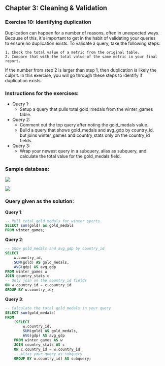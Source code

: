 ## Chapter 3: Cleaning & Validation
### Exercise 10: Identifying duplication
Duplication can happen for a number of reasons, often in unexpected ways. Because of this, it's important to get in the habit of validating your queries to ensure no duplication exists. To validate a query, take the following steps:

    1. Check the total value of a metric from the original table.
    2. Compare that with the total value of the same metric in your final report.

If the number from step 2 is larger than step 1, then duplication is likely the culprit. In this exercise, you will go through these steps to identify if duplication exists.

### Instructions for the exercises: 
- Query 1: 
    - Setup a query that pulls total gold_medals from the winter_games table.
- Query 2:
    - Comment out the top query after noting the gold_medals value.
    - Build a query that shows gold_medals and avg_gdp by country_id, but joins winter_games and country_stats only on the country_id fields.
- Query 3:
    - Wrap your newest query in a subquery, alias as subquery, and calculate the total value for the gold_medals field.

### Sample database:

![](https://camo.githubusercontent.com/32fc2a344bed1bb34e3910afd4cc85d00a2f9987/68747470733a2f2f692e6962622e636f2f704b7a4e3939702f436170747572652d332e706e67)

![](https://camo.githubusercontent.com/bc312c3142ed9abaeda617b00c4aac10382906ce/68747470733a2f2f692e6962622e636f2f564e534e7146462f436170747572652d352e706e67)

### Query given as the solution: 
**Query 1**:
```sql
-- Pull total gold_medals for winter sports
SELECT sum(gold) as gold_medals
FROM winter_games;
```
**Query 2**:
```sql
-- Show gold_medals and avg_gdp by country_id
SELECT 
	w.country_id, 
    SUM(gold) AS gold_medals, 
    AVG(gdp) AS avg_gdp
FROM winter_games w
JOIN country_stats c
-- Only join on the country_id fields
ON w.country_id = c.country_id
GROUP BY w.country_id;
```
**Query 3**: 
```sql
-- Calculate the total gold_medals in your query
SELECT sum(gold_medals)
FROM
	(SELECT 
        w.country_id, 
     	SUM(gold) AS gold_medals, 
        AVG(gdp) AS avg_gdp
    FROM winter_games AS w
    JOIN country_stats AS c
    ON c.country_id = w.country_id
    -- Alias your query as subquery
    GROUP BY w.country_id) AS subquery;
```